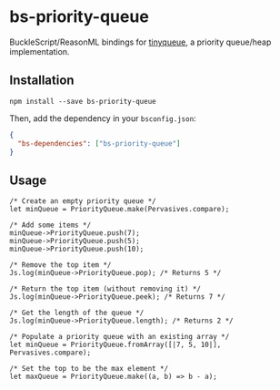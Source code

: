 # bs-priority-queue

BuckleScript/ReasonML bindings for [tinyqueue](https://github.com/mourner/tinyqueue), a priority queue/heap implementation.

## Installation

    npm install --save bs-priority-queue

Then, add the dependency in your `bsconfig.json`:

```json
{
  "bs-dependencies": ["bs-priority-queue"]
}
```

## Usage

```reason
/* Create an empty priority queue */
let minQueue = PriorityQueue.make(Pervasives.compare);

/* Add some items */
minQueue->PriorityQueue.push(7);
minQueue->PriorityQueue.push(5);
minQueue->PriorityQueue.push(10);

/* Remove the top item */
Js.log(minQueue->PriorityQueue.pop); /* Returns 5 */

/* Return the top item (without removing it) */
Js.log(minQueue->PriorityQueue.peek); /* Returns 7 */

/* Get the length of the queue */
Js.log(minQueue->PriorityQueue.length); /* Returns 2 */

/* Populate a priority queue with an existing array */
let minQueue = PriorityQueue.fromArray([|7, 5, 10|], Pervasives.compare);

/* Set the top to be the max element */
let maxQueue = PriorityQueue.make((a, b) => b - a);
```
